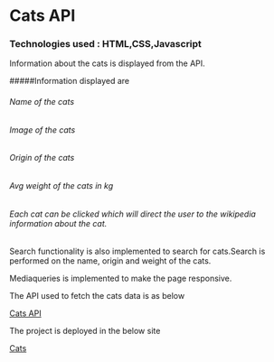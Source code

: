# Cats API
### Technologies used : HTML,CSS,Javascript

Information about the cats is displayed from the API.

#####Information displayed are 
###### Name of the cats
###### Image of the cats
###### Origin of the cats
###### Avg weight of the cats in kg
###### Each cat can be clicked which will direct the user to the wikipedia information about the cat.

Search functionality is also implemented to search for cats.Search is performed on the name, origin and weight of the cats.

Mediaqueries is implemented to make the page responsive.

The API used to fetch the cats data is as below

[Cats API](https://api.thecatapi.com/v1/breeds)

The project is deployed in the below site

[Cats](https://silly-visvesvaraya-e7c03a.netlify.app/)
